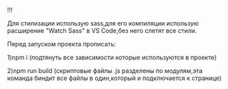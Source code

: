 !!!

Для стилизации использую sass,для его компиляции использую расширение "Watch Sass" в VS Code,без него слетят все стили.

Перед запуском проекта прописать:

1)npm i            (подтянуть все зависимости которые используются в проекте)

2)npm run build    (скриптовые файлы .js разделены по модулям,эта команда биндит все файлы в один,который и подключается к странице)

